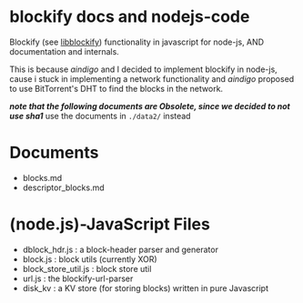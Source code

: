 # blockify docs and nodejs-code

Blockify (see [libblockify](https://github.com/maxymania/libblockify)) functionality in javascript for node-js, AND documentation and internals.

This is because *aindigo* and I decided to implement blockify in node-js,
cause i stuck in implementing a network functionality and *aindigo* proposed to use BitTorrent's DHT to find
the blocks in the network.


***note that the following documents are Obsolete, since we decided to not use sha1***
use the documents in `./data2/` instead

# Documents

- blocks.md
- descriptor_blocks.md

# (node.js)-JavaScript Files

- dblock_hdr.js : a block-header parser and generator
- block.js : block utils (currently XOR)
- block_store_util.js : block store util
- url.js : the blockify-url-parser
- disk_kv : a KV store (for storing blocks) written in pure Javascript
